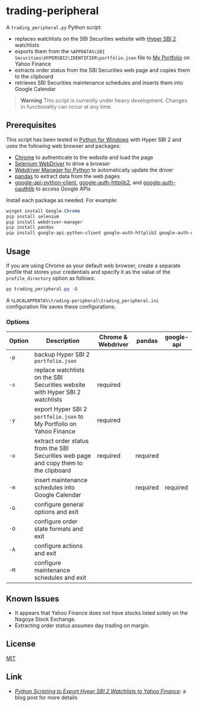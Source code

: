 # trading-peripheral #

<!-- Python script that exports Hyper SBI 2 watchlists to Yahoo
Finance, extracts order status, and inserts maintenance schedules into
Google Calendar -->

<!-- hypersbi2 python chrome selenium webdrivermanager pandas
google-api -->

A `trading_peripheral.py` Python script:

  * replaces watchlists on the SBI Securities website with [Hyper SBI
    2](https://go.sbisec.co.jp/lp/lp_hyper_sbi2_211112.html)
    watchlists
  * exports them from the `%APPDATA%\SBI
    Securities\HYPERSBI2\IDENTIFIER\portfolio.json` file to [My
    Portfolio](https://finance.yahoo.com/portfolios) on Yahoo Finance
  * extracts order status from the SBI Securities web page and copies
    them to the clipboard
  * retrieves SBI Securities maintenance schedules and inserts them
    into Google Calendar

> **Warning** This script is currently under heavy development.
> Changes in functionality can occur at any time.

## Prerequisites ##

This script has been tested in [Python for
Windows](https://www.python.org/downloads/windows/) with Hyper SBI 2
and uses the following web browser and packages:

  * [Chrome](https://www.google.com/chrome/) to authenticate to the
    website and load the page
  * [Selenium
    WebDriver](https://www.selenium.dev/documentation/webdriver/) to
    drive a browser
  * [Webdriver Manager for
    Python](https://github.com/SergeyPirogov/webdriver_manager) to
    automatically update the driver
  * [pandas](https://pandas.pydata.org/) to extract data from the web
    pages
  * [google-api-python-client](https://googleapis.github.io/google-api-python-client/docs/),
    [google-auth-httplib2](https://github.com/googleapis/google-auth-library-python-httplib2),
    and
    [google-auth-oauthlib](https://github.com/googleapis/google-auth-library-python-oauthlib)
    to access Google APIs

Install each package as needed.  For example:

``` powershell
winget install Google.Chrome
pip install selenium
pip install webdriver-manager
pip install pandas
pip install google-api-python-client google-auth-httplib2 google-auth-oauthlib
```

## Usage ##

If you are using Chrome as your default web browser, create a separate
profile that stores your credentials and specify it as the value of
the `profile_directory` option as follows:

``` powershell
py trading_peripheral.py -G
```

A `%LOCALAPPDATA%\trading-peripheral\trading_peripheral.ini`
configuration file saves these configurations.

### Options ###

| Option | Description                                                                          | Chrome & Webdriver | pandas   | google-api |
|--------|--------------------------------------------------------------------------------------|--------------------|----------|------------|
| `-p`   | backup Hyper SBI 2 `portfolio.json`                                                  |                    |          |            |
| `-s`   | replace watchlists on the SBI Securities website with Hyper SBI 2 watchlists         | required           |          |            |
| `-y`   | export Hyper SBI 2 `portfolio.json` to My Portfolio on Yahoo Finance                 | required           |          |            |
| `-o`   | extract order status from the SBI Securities web page and copy them to the clipboard | required           | required |            |
| `-m`   | insert maintenance schedules into Google Calendar                                    |                    | required | required   |
| `-G`   | configure general options and exit                                                   |                    |          |            |
| `-O`   | configure order state formats and exit                                               |                    |          |            |
| `-A`   | configure actions and exit                                                           |                    |          |            |
| `-M`   | configure maintenance schedules and exit                                             |                    |          |            |

## Known Issues ##

  * It appears that Yahoo Finance does not have stocks listed solely
    on the Nagoya Stock Exchange.
  * Extracting order status assumes day trading on margin.

## License ##

[MIT](LICENSE.md)

## Link ##

  * [*Python Scripting to Export Hyper SBI 2 Watchlists to Yahoo
    Finance*](https://carmine560.blogspot.com/2023/02/python-scripting-to-export-hyper-sbi-2.html):
    a blog post for more details

